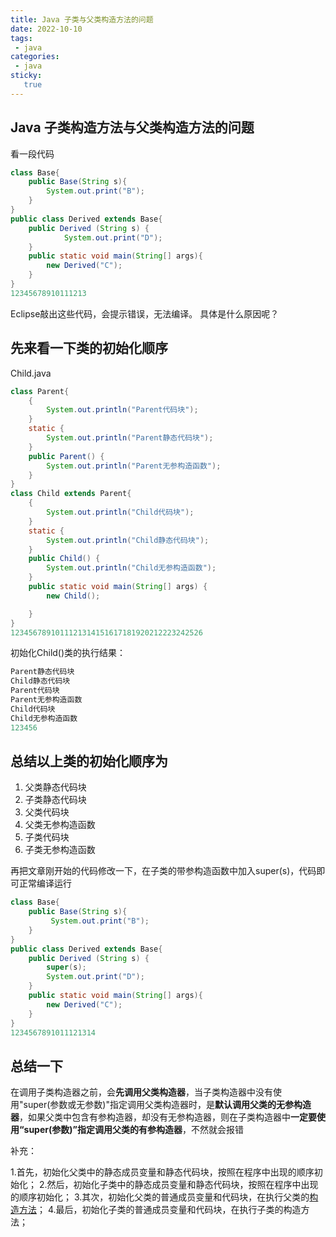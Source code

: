 ```yaml
---
title: Java 子类与父类构造方法的问题
date: 2022-10-10
tags:
 - java
categories: 
 - java
sticky: 
   true
---
```


## Java 子类构造方法与父类构造方法的问题

看一段代码

```java
class Base{
	public Base(String s){
   	    System.out.print("B");
	}
}
public class Derived extends Base{
	public Derived (String s) {
    	    System.out.print("D");
	}
	public static void main(String[] args){
   	    new Derived("C");
	}
}
12345678910111213
```

Eclipse敲出这些代码，会提示错误，无法编译。 具体是什么原因呢？

## 先来看一下类的初始化顺序

Child.java

```java
class Parent{
	{
		System.out.println("Parent代码块");
	}
	static {
		System.out.println("Parent静态代码块");
	}
	public Parent() {
		System.out.println("Parent无参构造函数");
	}
}
class Child extends Parent{
	{
		System.out.println("Child代码块");
	}
	static {
		System.out.println("Child静态代码块");
	}
	public Child() {
		System.out.println("Child无参构造函数");
	}	
	public static void main(String[] args) {
		new Child();

	}
}
1234567891011121314151617181920212223242526
```

初始化Child()类的执行结果：

```java
Parent静态代码块
Child静态代码块
Parent代码块
Parent无参构造函数
Child代码块
Child无参构造函数
123456
```

## 总结以上类的初始化顺序为

1. 父类静态代码块
2. 子类静态代码块
3. 父类代码块
4. 父类无参构造函数
5. 子类代码块
6. 子类无参构造函数

再把文章刚开始的代码修改一下，在子类的带参构造函数中加入super(s)，代码即可正常编译运行

```java
class Base{
    public Base(String s){
       	 System.out.print("B");
    }
}
public class Derived extends Base{
    public Derived (String s) {
    	super(s);
        System.out.print("D");
	}
    public static void main(String[] args){
       	new Derived("C");
    }
}
1234567891011121314
```

## 总结一下

在调用子类构造器之前，会**先调用父类构造器**，当子类构造器中没有使用"super(参数或无参数)"指定调用父类构造器时，是**默认调用父类的无参构造器**，如果父类中包含有参构造器，却没有无参构造器，则在子类构造器中**一定要使用“super(参数)”指定调用父类的有参构造器**，不然就会报错

补充：

1.首先，初始化父类中的静态成员变量和静态代码块，按照在程序中出现的顺序初始化；
2.然后，初始化子类中的静态成员变量和静态代码块，按照在程序中出现的顺序初始化；
3.其次，初始化父类的普通成员变量和代码块，在执行父类的[构造方法](https://so.csdn.net/so/search?q=构造方法&spm=1001.2101.3001.7020)；
4.最后，初始化子类的普通成员变量和代码块，在执行子类的构造方法；
